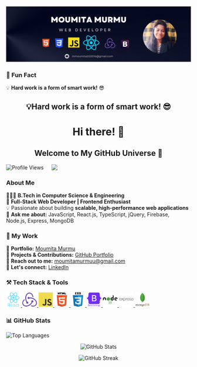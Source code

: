 ![logo](https://github.com/MoumitaMurmu/MoumitaMurmu/blob/main/github%20banner.jpg)

### 🎉 Fun Fact  
💡 **Hard work is a form of smart work!** 😎
<h2 align="center">💡Hard work is a form of smart work! 😎</h2>

<h1 align="center">Hi there! 👋</h1>
<h2 align="center">Welcome to My GitHub Universe 🚀</h2>

<img align="right" width="380" src="https://user-images.githubusercontent.com/69195751/217329592-3cb74864-505f-4643-8ff3-bd7295694591.gif">

<p align="left">
  <img src="https://komarev.com/ghpvc/?username=moumitamurmu&label=Profile%20views&color=0e75b6&style=flat" alt="Profile Views" />
</p>

### About Me
👩🏻‍🎓 **B.Tech in Computer Science & Engineering**  
🌱 **Full-Stack Web Developer | Frontend Enthusiast**  
💡 Passionate about building **scalable, high-performance web applications**  
💬 **Ask me about:** JavaScript, React.js, TypeScript, jQuery, Firebase, Node.js, Express, MongoDB  

### 📌 My Work  
🔗 **Portfolio:** [Moumita Murmu](https://moumita-murmu-portfolio.netlify.app/)  
🔗 **Projects & Contributions:** [GitHub Portfolio](https://github.com/MoumitaMurmu)  
📩 **Reach out to me:** moumitamurmuu@gmail.com  
🔗 **Let's connect:** [LinkedIn](https://www.linkedin.com/in/moumita-murmu-832637218/)  

### ⚒️ Tech Stack & Tools  
<p align="left">
  <a href="https://reactjs.org/" target="_blank">
    <img src="https://raw.githubusercontent.com/devicons/devicon/master/icons/react/react-original-wordmark.svg" alt="React" width="40" height="40"/>
  </a>
  <a href="https://redux.js.org/" target="_blank">
    <img src="https://raw.githubusercontent.com/devicons/devicon/master/icons/redux/redux-original.svg" alt="Redux" width="40" height="40"/>
  </a>
  <a href="https://developer.mozilla.org/en-US/docs/Web/JavaScript" target="_blank">
    <img src="https://raw.githubusercontent.com/devicons/devicon/master/icons/javascript/javascript-original.svg" alt="JavaScript" width="40" height="40"/>
  </a>
  <a href="https://www.w3.org/html/" target="_blank">
    <img src="https://raw.githubusercontent.com/devicons/devicon/master/icons/html5/html5-original-wordmark.svg" alt="HTML" width="40" height="40"/>
  </a>
  <a href="https://www.w3schools.com/css/" target="_blank">
    <img src="https://raw.githubusercontent.com/devicons/devicon/master/icons/css3/css3-original-wordmark.svg" alt="CSS" width="40" height="40"/>
  </a>
  <a href="https://getbootstrap.com/" target="_blank">
    <img src="https://raw.githubusercontent.com/devicons/devicon/master/icons/bootstrap/bootstrap-plain-wordmark.svg" alt="Bootstrap" width="40" height="40"/>
  </a>
  <a href="https://nodejs.org/" target="_blank">
    <img src="https://raw.githubusercontent.com/devicons/devicon/master/icons/nodejs/nodejs-original-wordmark.svg" alt="Node.js" width="40" height="40"/>
  </a>
  <a href="https://expressjs.com/" target="_blank">
    <img src="https://raw.githubusercontent.com/devicons/devicon/master/icons/express/express-original-wordmark.svg" alt="Express.js" width="40" height="40"/>
  </a>
  <a href="https://www.mongodb.com/" target="_blank">
    <img src="https://raw.githubusercontent.com/devicons/devicon/master/icons/mongodb/mongodb-original-wordmark.svg" alt="MongoDB" width="40" height="40"/>
  </a>
</p>

### 📊 GitHub Stats  
<p align="left">
  <img src="https://github-readme-stats.vercel.app/api/top-langs?username=moumitamurmu&show_icons=true&locale=en&layout=compact" alt="Top Languages" />
</p>

<p align="center">
  <img src="https://github-readme-stats.vercel.app/api?username=moumitamurmu&show_icons=true&locale=en" alt="GitHub Stats" />
</p>

<p align="center">
  <img src="https://github-readme-streak-stats.herokuapp.com/?user=moumitamurmu&" alt="GitHub Streak" />
</p>


